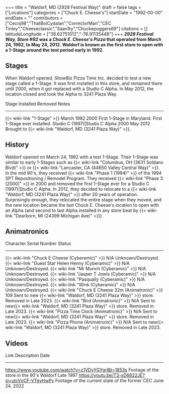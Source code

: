 +++
title = "Waldorf, MD (2928 Festival Way)"
draft = false
tags = ["Locations"]
categories = ["Chuck E. Cheese's"]
startDate = "1992-00-00"
endDate = ""
contributors = ["Cecnj98","ThatBoiCydalan","CorrectorMan","CEC Tinley","Cheeseclassic","Saan1ty","Chuckepoggers69"]
citations = []
latitudeLongitude = ["38.62751012","-76.91135448"]
+++
***2928 Festival Way, Store #92* was a *Chuck E. Cheese's Pizza* that operated from March 24, 1992, to May 24, 2012. Waldorf is known as the first store to open with a 1-Stage around the test period early in 1992.**

## Stages

When Waldorf opened, ShowBiz Pizza Time Inc. decided to test a new stage called a 1-Stage. It was first installed in this store, and remained there until 2000, when it got replaced with a Studio C Alpha. In May 2012, the location closed and took the Alpha to 3241 Plaza Way.

  Stage                             Installed    Removed    Notes
  --------------------------------- ------------ ---------- ------------------------------------------------------------------
  {{< wiki-link "1-Stage" >}}   March 1992   2000       First 1-Stage in Maryland. First 1-Stage ever installed.
  Studio C (1997)|Studio C Alpha   2000         May 2012   Brought to {{< wiki-link "Waldorf, MD (3241 Plaza Way)" >}}.

## History

Waldorf opened on March 24, 1992 with a test 1-Stage. Their 1-Stage was similar to early 1-Stages such as {{< wiki-link "Columbus, OH (3631 Soldano Blvd)" >}} or {{< wiki-link "Lancaster, CA (44650 Valley Central Way)" >}}. In the mid 90's, they received {{< wiki-link "Phase 1 (1994)" >}} of the 1994 SPT Repositioning / Remodel Program. They received {{< wiki-link "Phase 3 (2000)" >}} in 2000 and removed the first 1-Stage ever for a Studio C (1997)|Studio C Alpha.
In 2012, they decided to relocate to a {{< wiki-link "Waldorf, MD (3241 Plaza Way)" >}} after 20 years of operation. Surprisingly enough, they relocated the entire stage when they moved, and the new location became the last Chuck E. Cheese's location to open with an Alpha (and second to last Alpha installed in any store beat by {{< wiki-link "Dearborn, MI (24399 Michigan Ave)" >}}).

## Animatronics

  Character                                                    Serial Number   Status
  ------------------------------------------------------------ --------------- -----------------------------------------------------------------------------------------------
  {{< wiki-link "Chuck E Cheese (Cyberamic)" >}}           N/A             Unknown/Destroyed.
  {{< wiki-link "Guest Star Helen Henny (Cyberamic)" >}}   N/A             Unknown/Destroyed.
  {{< wiki-link "Mr Munch (Cyberamic)" >}}                 N/A             Unknown/Destroyed.
  {{< wiki-link "Jasper T Jowls (Cyberamic)" >}}           N/A             Unknown/Destroyed.
  {{< wiki-link "Pasqually (Cyberamic)" >}}                N/A             Unknown/Destroyed.
  {{< wiki-link "Wink (Cyberamic)" >}}                     N/A             Unknown/Destroyed.
  {{< wiki-link "Chuck E Cheese 32m (Animatronic)" >}}     109             Sent to new {{< wiki-link "Waldorf, MD (3241 Plaza Way)" >}} store. Removed in Late 2023.
  {{< wiki-link "Bird (Animatronic)" >}}                   N/A             Sent to new{{< wiki-link "Waldorf, MD (3241 Plaza Way)" >}} store. Removed in Late 2023.
  {{< wiki-link "Pizza Time Clock (Animatronic)" >}}       N/A             Sent to new{{< wiki-link "Waldorf, MD (3241 Plaza Way)" >}} store. Removed in Late 2023.
  {{< wiki-link "Pizza Phone (Animatronic)" >}}            N/A             Sent to new{{< wiki-link "Waldorf, MD (3241 Plaza Way)" >}} store. Removed in Late 2023.

## Videos

  Link                                                  Description                                      Date
  ----------------------------------------------------- ------------------------------------------------ ---------------
  https://www.youtube.com/watch?v=z1VDyYGYgrI&t=1853s   Footage of the store in the 90's Waldorf        Late 1997
  https://youtu.be/T3-xD6822JE?si=utcVnCF-VTgyHwPv      Footage of the current state of the former CEC   June 24, 2022
